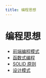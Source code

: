 ```yaml
---
title: 编程思想
---
```


# 编程思想

- [前端编程模式](https://www.patterns.dev/)
- [函数式编程](https://www.bilibili.com/video/BV1TX4y1y7Lq/)
- [SOLID 原则](https://www.cnblogs.com/chanshuyi/p/how-to-understand-solid-principle.html)
- [设计模式](https://refactoring.guru/design-patterns)
